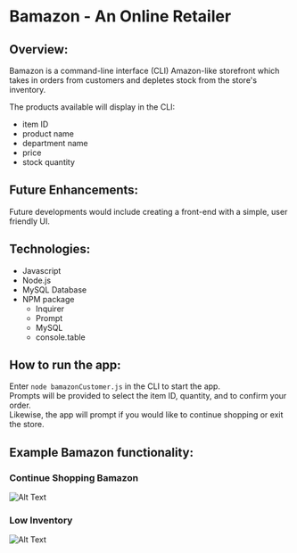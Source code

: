 # Bamazon - An Online Retailer

## Overview: 
Bamazon is a command-line interface (CLI) Amazon-like storefront which takes in orders from customers and depletes stock from the store's inventory. 

The products available will display in the CLI:
*   item ID
*   product name
*   department name
*   price
*   stock quantity


## Future Enhancements:
Future developments would include creating a front-end with a simple, user friendly UI.

## Technologies:
-	Javascript
-	Node.js
-   MySQL Database
-	NPM package
    -	Inquirer
    -	Prompt
    -   MySQL
    -   console.table


## How to run the app:
Enter `node bamazonCustomer.js` in the CLI to start the app. <br>
Prompts will be provided to select the item ID, quantity, and to confirm your order. <br>
Likewise, the app will prompt if you would like to continue shopping or exit the store.


## Example Bamazon functionality:

### Continue Shopping Bamazon
![Alt Text](https://media.giphy.com/media/TF0IjHC7K1wlVWQ88m/giphy.gif)

### Low Inventory
![Alt Text](https://media.giphy.com/media/Ss07XK6yddmGSg3JER/giphy.gif)